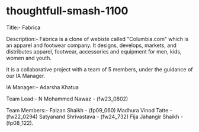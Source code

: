 # thoughtfull-smash-1100

Title:-
Fabrica

Description:-
Fabrica is a clone of webiste called "Columbia.com" which is an apparel and footwear company. It designs, develops, markets, and distributes apparel, footwear, accessories and equipment for men, kids, women and youth.

It is a collaborative project with a team of 5 members, under the guidance of our IA Manager.

IA Manager:- 
Adarsha Khatua

Team Lead:-
N Mohammed Nawaz - (fw23_0802)

Team Members:-
Faizan Shaikh - (fp09_060)
Madhura Vinod Tatte - (fw22_0294)
Satyanand Shrivastava - (fw24_732)
Fija Jahangir Shaikh - (fp08_122).
